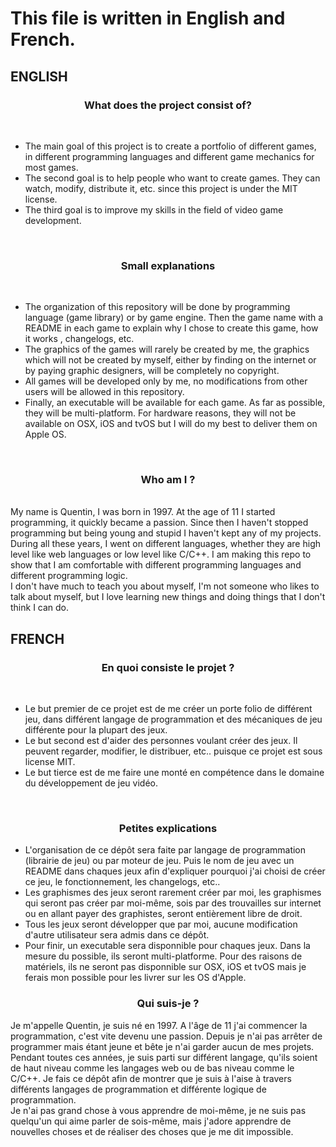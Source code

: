 # This file is written in English and French.

## ENGLISH

<p align="center">
  <h3 align="center">What does the project consist of?</h3>
</p>
<br />

* The main goal of this project is to create a portfolio of different games, in different programming languages and different game mechanics for most games.
* The second goal is to help people who want to create games. They can watch, modify, distribute it, etc. since this project is under the MIT license.
* The third goal is to improve my skills in the field of video game development.

<br />
<p align="center">
  <h3 align="center">Small explanations</h3>
</p>
<br />

* The organization of this repository will be done by programming language (game library) or by game engine. Then the game name with a README in each game to explain why I chose to create this game, how it works , changelogs, etc.
* The graphics of the games will rarely be created by me, the graphics which will not be created by myself, either by finding on the internet or by paying graphic designers, will be completely no copyright.
* All games will be developed only by me, no modifications from other users will be allowed in this repository.
* Finally, an executable will be available for each game. As far as possible, they will be multi-platform. For hardware reasons, they will not be available on OSX, iOS and tvOS but I will do my best to deliver them on Apple OS.

<br />
<p align="center">
  <h3 align="center">Who am I ?</h3>
</p>
<br />
My name is Quentin, I was born in 1997. At the age of 11 I started programming, it quickly became a passion. Since then I haven't stopped programming but being young and stupid I haven't kept any of my projects.<br />
During all these years, I went on different languages, whether they are high level like web languages or low level like C/C++. I am making this repo to show that I am comfortable with different programming languages and different programming logic.<br />
I don't have much to teach you about myself, I'm not someone who likes to talk about myself, but I love learning new things and doing things that I don't think I can do.

## FRENCH
<p align="center">
  <h3 align="center">En quoi consiste le projet ?</h3>
  <br />
</p>

* Le but premier de ce projet est de me créer un porte folio de différent jeu, dans différent langage de programmation et des mécaniques de jeu différente pour la plupart des jeux.
* Le but second est d'aider des personnes voulant créer des jeux. Il peuvent regarder, modifier, le distribuer, etc.. puisque ce projet est sous license MIT.
* Le but tierce est de me faire une monté en compétence dans le domaine du développement de jeu vidéo.

<br />
<p align="center">
  <h3 align="center">Petites explications</h3>
</p>

* L'organisation de ce dépôt sera faite par langage de programmation (librairie de jeu) ou par moteur de jeu. Puis le nom de jeu avec un README dans chaques jeux afin d'expliquer pourquoi j'ai choisi de créer ce jeu, le fonctionnement, les changelogs, etc..
* Les graphismes des jeux seront rarement créer par moi, les graphismes qui seront pas créer par moi-même, sois par des trouvailles sur internet ou en allant payer des graphistes, seront entièrement libre de droit.
* Tous les jeux seront développer que par moi, aucune modification d'autre utilisateur sera admis dans ce dépôt.
* Pour finir, un executable sera disponnible pour chaques jeux. Dans la mesure du possible, ils seront multi-platforme. Pour des raisons de matériels, ils ne seront pas disponnible sur OSX, iOS et tvOS mais je ferais mon possible pour les livrer sur les OS d'Apple.<br />

<p align="center">
  <h3 align="center">Qui suis-je ?</h3>
</p>

Je m'appelle Quentin, je suis né en 1997. A l'âge de 11 j'ai commencer la programmation, c'est vite devenu une passion. Depuis je n'ai pas arrêter de programmer mais étant jeune et bête je n'ai garder aucun de mes projets.<br />Pendant toutes ces années, je suis parti sur différent langage, qu'ils soient de haut niveau comme les langages web ou de bas niveau comme le C/C++. Je fais ce dépôt afin de montrer que je suis à l'aise à travers différents langages de programmation et différente logique de programmation.<br />Je n'ai pas grand chose à vous apprendre de moi-même, je ne suis pas quelqu'un qui aime parler de sois-même, mais j'adore apprendre de nouvelles choses et de réaliser des choses que je me dit impossible.
